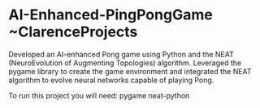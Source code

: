 # AI-Enhanced-PingPongGame       ~ClarenceProjects
Developed an AI-enhanced Pong game using Python and the NEAT (NeuroEvolution of Augmenting Topologies) algorithm. Leveraged the pygame library to create the game environment and integrated the NEAT algorithm to evolve neural networks capable of playing Pong.

To run this project you will need: 
pygame
neat-python
